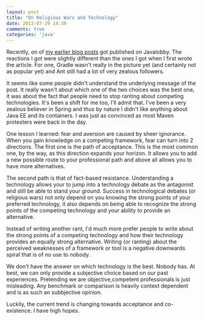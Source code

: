 ```yaml
---
layout: post
title: "On Religious Wars and Technology"
date: 2013-07-29 14:39
comments: true
categories: 'java'
---
```


Recently, on of [my earlier blog posts](2010-01-01-maven-stop-ranting.md)  got published on Javalobby. The reactions I got were slightly different than the ones I got when I first wrote the article. For one, Gradle wasn't really in the picture yet (and certainly not as popular yet) and Ant still had a lot of very zealous followers. 

It seems like some people didn't understand the underlying message of the post. It really wasn't about which one of the two choices was the best one, it was about the fact that people need to stop ranting about competing technologies. It's been a shift for me too, I'll admit that. I've been a very zealous believer in Spring and thus by nature I didn't like anything about Java EE and its containers. I was just as convinced as most Maven protesters were back in the day. 

One lesson I learned: fear and aversion are caused by sheer ignorance. When you gain knowledge on a competing framework, fear can turn into 2 directions. The first one is the path of acceptance. This is the most common one, by the way, as this direction expands your horizon. It allows you to add a new possible route to your professional path and above all allows you to have more alternatives. 

The second path is that of fact-based resistance. Understanding a technology allows your to jump into a technology debate as the antagonist and still be able to stand your ground. Success in technological debates (or religious wars) not only depend on you knowing the strong points of your preferred technology, it also depends on being able to recognize the strong points of the competing technology and your ability to provide an alternative.  

Instead of writing another rant, I'd much more prefer people to write about the strong points of a competing technology and how their technology provides an equally strong alternative. Writing (or ranting) about the perceived weaknesses of a framework or tool is a negative downwards spiral that is of no use to nobody. 

We don't have the answer on which technology is the best. Nobody has. At best, we can only provide a subjective choice based on our past experiences. Pretending we are objective,competent professionals is just misleading. Any benchmark or comparison is heavily context dependent and is as such an subbjective opinion.

Luckily, the current trend is changing towards acceptance and co-existence. I have high hopes.   
